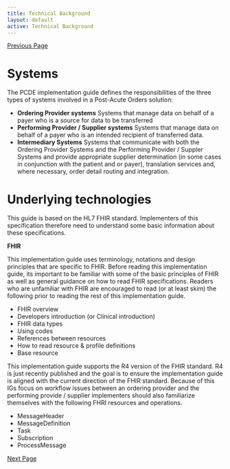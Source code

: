 ```yaml
---
title: Technical Background
layout: default
active: Technical Background
---
```


[Previous Page](Workflow.html)

# Systems
The PCDE implementation guide defines the responsibilities of the three types of systems involved in a Post-Acute Orders solution:
* **Ordering Provider systems**  Systems that manage data on behalf of a payer who is a source for data to be transferred
* **Performing Provider / Supplier systems**  Systems that manage data on behalf of a payer who is an intended recipient of transferred data.
* **Intermediary Systems** Systems that communicate with both the Ordering Provider Systems and the Performing Provider / Suppler Systems and provide appropriate supplier determination (in some cases in conjunction with the patient and or payer), translation services and, where necessary, order detail routing and integration.

# Underlying technologies
This guide is based on the HL7 FHIR standard. Implementers of this specification therefore need to understand some basic information about these specifications.

**FHIR**

This implementation guide uses terminology, notations and design principles that are specific to FHIR. Before reading this implementation guide, its important to be familiar with some of the basic principles of FHIR as well as general guidance on how to read FHIR specifications. Readers who are unfamiliar with FHIR are encouraged to read (or at least skim) the following prior to reading the rest of this implementation guide.
* 	FHIR overview
* 	Developers introduction (or Clinical introduction)
* 	FHIR data types
* 	Using codes
* 	References between resources
* 	How to read resource & profile definitions
* 	Base resource

This implementation guide supports the R4 version of the FHIR standard. R4 is just recently published and the goal is to ensure the implementation guide is aligned with the current direction of the FHIR standard.
Because of this IGs focus on workflow issues between an ordering provider and the performing provide / supplier implementers should also familiarize themselves with the following FHRI resources and operations.
* 	MessageHeader
* 	MessageDefinition
* 	Task
* 	Subscription
* 	ProcessMessage

[Next Page](FHIR_Artifacts.html)